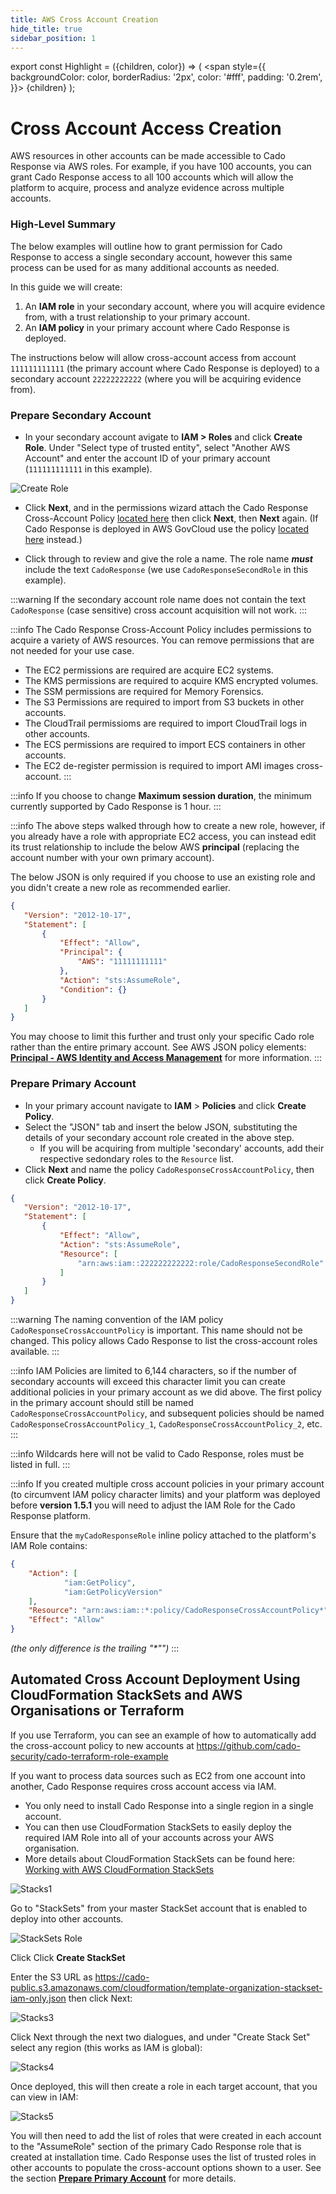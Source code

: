 ```yaml
---
title: AWS Cross Account Creation
hide_title: true
sidebar_position: 1
---
```


export const Highlight = ({children, color}) => (
  <span
    style={{
      backgroundColor: color,
      borderRadius: '2px',
      color: '#fff',
      padding: '0.2rem',
    }}>
    {children}
  </span>
);

# Cross Account Access Creation
AWS resources in other accounts can be made accessible to Cado Response via AWS roles.  For example, if you have 100 accounts, you can grant Cado Response access to all 100 accounts which will allow the platform to acquire, process and analyze evidence across multiple accounts.

### High-Level Summary
The below examples will outline how to grant permission for Cado Response to access a single secondary account, however this same process can be used for as many additional accounts as needed.

In this guide we will create:
1. An **IAM role** in your secondary account, where you will acquire evidence from, with a trust relationship to your primary account. 
2. An **IAM policy** in your primary account where Cado Response is deployed.


The instructions below will allow cross-account access from account `111111111111` (the primary account where Cado Response is deployed) to a secondary account `22222222222` (where you will be acquiring evidence from).

### Prepare Secondary Account

- In your secondary account avigate to **IAM > Roles** and click **Create Role**. Under "Select type of trusted entity", select "Another AWS Account" and enter the account ID of your primary account (`111111111111` in this example).

![Create Role](/img/create-role.png)

- Click **Next**, and in the permissions wizard attach the Cado Response Cross-Account Policy [located here](https://cado-public.s3.amazonaws.com/policy-in-cross-account.json) then click **Next**, then **Next** again. (If Cado Response is deployed in AWS GovCloud use the policy [located here](https://gov-updates.s3-us-gov-east-1.amazonaws.com/policy-in-cross-account-govcloud.json) instead.)

- Click through to review and give the role a name. The role name **_must_** include the text `CadoResponse` (we use `CadoResponseSecondRole` in this example).

:::warning
If the secondary account role name does not contain the text `CadoResponse` (case sensitive) cross account acquisition will not work.
:::


:::info
The Cado Response Cross-Account Policy includes permissions to acquire a variety of AWS resources. You can remove permissions that are not needed for your use case.
* The EC2 permissions are required are acquire EC2 systems.
* The KMS permissions are required to acquire KMS encrypted volumes.
* The SSM permissions are required for Memory Forensics.
* The S3 Permissions are required to import from S3 buckets in other accounts.
* The CloudTrail permissioms are required to import CloudTrail logs in other accounts.
* The ECS permissions are required to import ECS containers in other accounts.
* The EC2 de-register permission is required to import AMI images cross-account.
:::

:::info
If you choose to change **Maximum session duration**, the minimum currently supported by Cado Response is 1 hour.
:::

:::info
The above steps walked through how to create a new role, however, if you already have a role with appropriate EC2 access, you can instead edit its trust relationship to include the below AWS **principal** (replacing the account number with your own primary account). 

The below JSON is only required if you choose to use an existing role and you didn't create a new role as recommended earlier.

```json
{
   "Version": "2012-10-17",
   "Statement": [
       {
           "Effect": "Allow",
           "Principal": {
               "AWS": "11111111111"
           },
           "Action": "sts:AssumeRole",
           "Condition": {}
       }
   ]
}
```

You may choose to limit this further and trust only your specific Cado role rather than the entire primary account.  See AWS JSON policy elements: **[Principal - AWS Identity and Access Management](https://docs.aws.amazon.com/IAM/latest/UserGuide/reference_policies_elements_principal.html)** for more information.
:::

### Prepare Primary Account

- In your primary account navigate to **IAM** > **Policies** and click **Create Policy**.
- Select the "JSON" tab and insert the below JSON, substituting the details of your secondary account role created in the above step.
    - If you will be acquiring from multiple 'secondary' accounts, add their respective sedondary roles to the `Resource` list.
- Click **Next** and name the policy `CadoResponseCrossAccountPolicy`, then click **Create Policy**.

```json 
{
   "Version": "2012-10-17",
   "Statement": [
       {
           "Effect": "Allow",
           "Action": "sts:AssumeRole",
           "Resource": [
               "arn:aws:iam::222222222222:role/CadoResponseSecondRole"
           ]
       }
   ]
}
```

:::warning
The naming convention of the IAM policy `CadoResponseCrossAccountPolicy` is important.  This name should not be changed.
This policy allows Cado Response to list the cross-account roles available.
:::

:::info
IAM Policies are limited to 6,144 characters, so if the number of secondary accounts will exceed this character limit you can create additional policies in your primary account as we did above. The first policy in the primary account should still be named `CadoResponseCrossAccountPolicy`, and subsequent policies should be named `CadoResponseCrossAccountPolicy_1`, `CadoResponseCrossAccountPolicy_2`, etc.
:::

:::info
Wildcards here will not be valid to Cado Response, roles must be listed in full.
:::

:::info
If you created multiple cross account policies in your primary account (to circumvent IAM policy character limits) and your platform was deployed before **version 1.5.1** you will need to adjust the IAM Role for the Cado Response platform. 

Ensure that the `myCadoResponseRole` inline policy attached to the platform's IAM Role contains:

```json
{
    "Action": [
            "iam:GetPolicy",
            "iam:GetPolicyVersion"
    ],
    "Resource": "arn:aws:iam::*:policy/CadoResponseCrossAccountPolicy*",
    "Effect": "Allow"
}
```
*(the only difference is the trailing "\*"")*
:::


## Automated Cross Account Deployment Using CloudFormation StackSets and AWS Organisations or Terraform

If you use Terraform, you can see an example of how to automatically add the cross-account policy to new accounts at https://github.com/cado-security/cado-terraform-role-example

If you want to process data sources such as EC2 from one account into another, Cado Response requires cross account access via IAM. 
- You only need to install Cado Response into a single region in a single account. 
- You can then use CloudFormation StackSets to easily deploy the required IAM Role into all of your accounts across your AWS organisation.
- More details about CloudFormation StackSets can be found here: [Working with AWS CloudFormation StackSets](https://docs.aws.amazon.com/AWSCloudFormation/latest/UserGuide/what-is-cfnstacksets.html)

![Stacks1](/img/stacks1.png)

Go to "StackSets" from your master StackSet account that is enabled to deploy into other accounts.

![StackSets Role](/img/stacks2.png)

Click Click **<Highlight color="#F78631">Create StackSet</Highlight>**

Enter the S3 URL as https://cado-public.s3.amazonaws.com/cloudformation/template-organization-stackset-iam-only.json then click Next:

![Stacks3](/img/stacks3.png)

Click Next through the next two dialogues, and under "Create Stack Set" select any region (this works as IAM is global):

![Stacks4](/img/stacks4.png)

Once deployed, this will then create a role in each target account, that you can view in IAM:

![Stacks5](/img/stacks5.png)

You will then need to add the list of roles that were created in each account to the "AssumeRole" section of the primary Cado Response role that is created at installation time. Cado Response uses the list of trusted roles in other accounts to populate the cross-account options shown to a user.  See the section **[Prepare Primary Account](#prepare-primary-account)** for more details.

